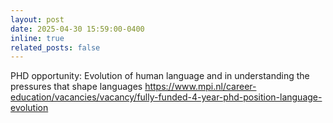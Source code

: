 ```yaml
---
layout: post
date: 2025-04-30 15:59:00-0400
inline: true
related_posts: false
---
```


PHD opportunity: Evolution of human language and in understanding the pressures that shape languages https://www.mpi.nl/career-education/vacancies/vacancy/fully-funded-4-year-phd-position-language-evolution
